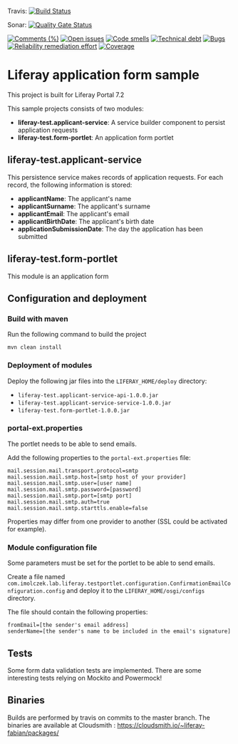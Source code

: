 Travis: [![Build Status](https://travis-ci.org/raoul-imolczek/liferay-test.svg?branch=master)](https://travis-ci.org/raoul-imolczek/liferay-test)

Sonar: [![Quality Gate Status](https://sonarcloud.io/api/project_badges/measure?project=raoul-imolczek_liferay-test&metric=alert_status)](https://sonarcloud.io/dashboard?id=raoul-imolczek_liferay-test)

[![Comments (%)](https://sonarcloud.io/api/badges/measure?key=raoul-imolczek_liferay-test&metric=comment_lines_density)](https://sonarcloud.io/component_measures?id=raoul-imolczek_liferay-test&metric=comment_lines_density)
[![Open issues](https://sonarcloud.io/api/badges/measure?key=raoul-imolczek_liferay-test&metric=open_issues)](https://sonarcloud.io/component_measures?id=raoul-imolczek_liferay-test&metric=open_issues)
[![Code smells](https://sonarcloud.io/api/badges/measure?key=raoul-imolczek_liferay-test&metric=code_smells)](https://sonarcloud.io/component_measures?id=raoul-imolczek_liferay-test&metric=code_smells)
[![Technical debt](https://sonarcloud.io/api/badges/measure?key=raoul-imolczek_liferay-test&metric=sqale_index)](https://sonarcloud.io/component_measures?id=raoul-imolczek_liferay-test&metric=sqale_index)
[![Bugs](https://sonarcloud.io/api/badges/measure?key=raoul-imolczek_liferay-test&metric=bugs)](https://sonarcloud.io/component_measures?id=raoul-imolczek_liferay-test&metric=bugs)
[![Reliability remediation effort](https://sonarcloud.io/api/badges/measure?key=raoul-imolczek_liferay-test&metric=reliability_remediation_effort)](https://sonarcloud.io/component_measures?id=raoul-imolczek_liferay-test&metric=reliability_remediation_effort)
[![Coverage](https://sonarcloud.io/api/badges/measure?key=raoul-imolczek_liferay-test&metric=coverage)](https://sonarcloud.io/component_measures?id=raoul-imolczek_liferay-test&metric=coverage)
# Liferay application form sample

This project is built for Liferay Portal 7.2

This sample projects consists of two modules:
 - **liferay-test.applicant-service**: A service builder component to persist application requests
 - **liferay-test.form-portlet**: An application form portlet
 
 ## liferay-test.applicant-service
 
 This persistence service makes records of application requests.
 For each record, the following information is stored:
  - **applicantName**: The applicant's name
  - **applicantSurname**: The applicant's surname
  - **applicantEmail**: The applicant's email
  - **applicantBirthDate**: The applicant's birth date
  - **applicationSubmissionDate**: The day the application has been submitted

## liferay-test.form-portlet

This module is an application form

## Configuration and deployment

### Build with maven

Run the following command to build the project

```
mvn clean install
```

### Deployment of modules

Deploy the following jar files into the `LIFERAY_HOME/deploy` directory:
 - `liferay-test.applicant-service-api-1.0.0.jar`
 - `liferay-test.applicant-service-service-1.0.0.jar` 
 - `liferay-test.form-portlet-1.0.0.jar` 

### portal-ext.properties

The portlet needs to be able to send emails.

Add the following properties to the `portal-ext.properties` file:

```
mail.session.mail.transport.protocol=smtp
mail.session.mail.smtp.host=[smtp host of your provider]
mail.session.mail.smtp.user=[user name]
mail.session.mail.smtp.password=[password]
mail.session.mail.smtp.port=[smtp port]
mail.session.mail.smtp.auth=true
mail.session.mail.smtp.starttls.enable=false
```

Properties may differ from one provider to another (SSL could be activated for example).

### Module configuration file

Some parameters must be set for the portlet to be able to send emails.

Create a file named `com.imolczek.lab.liferay.testportlet.configuration.ConfirmationEmailConfiguration.config` and deploy it to the `LIFERAY_HOME/osgi/configs` directory.

The file should contain the following properties:

```
fromEmail=[the sender's email address]
senderName=[the sender's name to be included in the email's signature]
```

## Tests

Some form data validation tests are implemented.
There are some interesting tests relying on Mockito and Powermock!

## Binaries

Builds are performed by travis on commits to the master branch.
The binaries are available at Cloudsmith :
https://cloudsmith.io/~liferay-fabian/packages/
